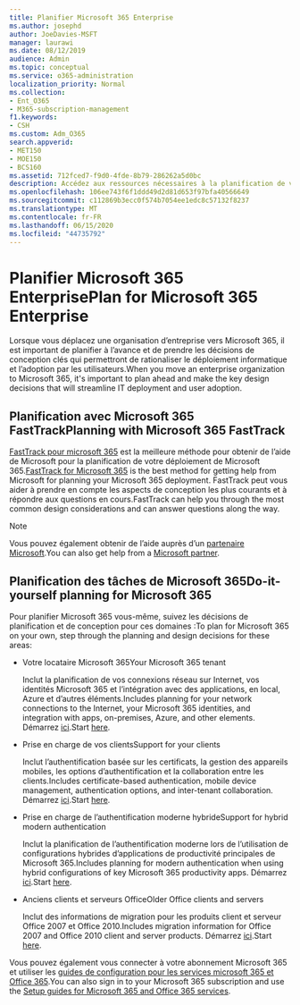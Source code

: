 ```yaml
---
title: Planifier Microsoft 365 Enterprise
ms.author: josephd
author: JoeDavies-MSFT
manager: laurawi
ms.date: 08/12/2019
audience: Admin
ms.topic: conceptual
ms.service: o365-administration
localization_priority: Normal
ms.collection:
- Ent_O365
- M365-subscription-management
f1.keywords:
- CSH
ms.custom: Adm_O365
search.appverid:
- MET150
- MOE150
- BCS160
ms.assetid: 712fced7-f9d0-4fde-8b79-286262a5d0bc
description: Accédez aux ressources nécessaires à la planification de votre déploiement Microsoft 365 Enterprise.
ms.openlocfilehash: 106ee743f6f1ddd49d2d81d653f97bfa40566649
ms.sourcegitcommit: c112869b3ecc0f574b7054ee1edc8c57132f8237
ms.translationtype: MT
ms.contentlocale: fr-FR
ms.lasthandoff: 06/15/2020
ms.locfileid: "44735792"
---
```

# <a name="plan-for-microsoft-365-enterprise"></a><span data-ttu-id="eb06c-103">Planifier Microsoft 365 Enterprise</span><span class="sxs-lookup"><span data-stu-id="eb06c-103">Plan for Microsoft 365 Enterprise</span></span>

<span data-ttu-id="eb06c-104">Lorsque vous déplacez une organisation d’entreprise vers Microsoft 365, il est important de planifier à l’avance et de prendre les décisions de conception clés qui permettront de rationaliser le déploiement informatique et l’adoption par les utilisateurs.</span><span class="sxs-lookup"><span data-stu-id="eb06c-104">When you move an enterprise organization to Microsoft 365, it's important to plan ahead and make the key design decisions that will streamline IT deployment and user adoption.</span></span> 

## <a name="planning-with-microsoft-365-fasttrack"></a><span data-ttu-id="eb06c-105">Planification avec Microsoft 365 FastTrack</span><span class="sxs-lookup"><span data-stu-id="eb06c-105">Planning with Microsoft 365 FastTrack</span></span>

<span data-ttu-id="eb06c-106">[FastTrack pour microsoft 365](https://www.microsoft.com/en-us/fasttrack/microsoft-365) est la meilleure méthode pour obtenir de l’aide de Microsoft pour la planification de votre déploiement de Microsoft 365.</span><span class="sxs-lookup"><span data-stu-id="eb06c-106">[FastTrack for Microsoft 365](https://www.microsoft.com/en-us/fasttrack/microsoft-365) is the best method for getting help from Microsoft for planning your Microsoft 365 deployment.</span></span> <span data-ttu-id="eb06c-107">FastTrack peut vous aider à prendre en compte les aspects de conception les plus courants et à répondre aux questions en cours.</span><span class="sxs-lookup"><span data-stu-id="eb06c-107">FastTrack can help you through the most common design considerations and can answer questions along the way.</span></span> 

>[!Note]
><span data-ttu-id="eb06c-108">Vous pouvez également obtenir de l’aide auprès d’un [partenaire Microsoft](https://www.microsoft.com/solution-providers/home).</span><span class="sxs-lookup"><span data-stu-id="eb06c-108">You can also get help from a [Microsoft partner](https://www.microsoft.com/solution-providers/home).</span></span>
>

## <a name="do-it-yourself-planning-for-microsoft-365"></a><span data-ttu-id="eb06c-109">Planification des tâches de Microsoft 365</span><span class="sxs-lookup"><span data-stu-id="eb06c-109">Do-it-yourself planning for Microsoft 365</span></span>

<span data-ttu-id="eb06c-110">Pour planifier Microsoft 365 vous-même, suivez les décisions de planification et de conception pour ces domaines :</span><span class="sxs-lookup"><span data-stu-id="eb06c-110">To plan for Microsoft 365 on your own, step through the planning and design decisions for these areas:</span></span>

- <span data-ttu-id="eb06c-111">Votre locataire Microsoft 365</span><span class="sxs-lookup"><span data-stu-id="eb06c-111">Your Microsoft 365 tenant</span></span>

  <span data-ttu-id="eb06c-112">Inclut la planification de vos connexions réseau sur Internet, vos identités Microsoft 365 et l’intégration avec des applications, en local, Azure et d’autres éléments.</span><span class="sxs-lookup"><span data-stu-id="eb06c-112">Includes planning for your network connections to the Internet, your Microsoft 365 identities, and integration with apps, on-premises, Azure, and other elements.</span></span> <span data-ttu-id="eb06c-113">Démarrez [ici](subscriptions-licenses-accounts-and-tenants-for-microsoft-cloud-offerings.md).</span><span class="sxs-lookup"><span data-stu-id="eb06c-113">Start [here](subscriptions-licenses-accounts-and-tenants-for-microsoft-cloud-offerings.md).</span></span>

- <span data-ttu-id="eb06c-114">Prise en charge de vos clients</span><span class="sxs-lookup"><span data-stu-id="eb06c-114">Support for your clients</span></span>

  <span data-ttu-id="eb06c-115">Inclut l’authentification basée sur les certificats, la gestion des appareils mobiles, les options d’authentification et la collaboration entre les clients.</span><span class="sxs-lookup"><span data-stu-id="eb06c-115">Includes certificate-based authentication, mobile device management, authentication options, and inter-tenant collaboration.</span></span> <span data-ttu-id="eb06c-116">Démarrez [ici](office-365-client-support-certificate-based-authentication.md).</span><span class="sxs-lookup"><span data-stu-id="eb06c-116">Start [here](office-365-client-support-certificate-based-authentication.md).</span></span>

- <span data-ttu-id="eb06c-117">Prise en charge de l’authentification moderne hybride</span><span class="sxs-lookup"><span data-stu-id="eb06c-117">Support for hybrid modern authentication</span></span>

  <span data-ttu-id="eb06c-118">Inclut la planification de l’authentification moderne lors de l’utilisation de configurations hybrides d’applications de productivité principales de Microsoft 365.</span><span class="sxs-lookup"><span data-stu-id="eb06c-118">Includes planning for modern authentication when using hybrid configurations of key Microsoft 365 productivity apps.</span></span> <span data-ttu-id="eb06c-119">Démarrez [ici](hybrid-modern-auth-overview.md).</span><span class="sxs-lookup"><span data-stu-id="eb06c-119">Start [here](hybrid-modern-auth-overview.md).</span></span>

- <span data-ttu-id="eb06c-120">Anciens clients et serveurs Office</span><span class="sxs-lookup"><span data-stu-id="eb06c-120">Older Office clients and servers</span></span>

  <span data-ttu-id="eb06c-121">Inclut des informations de migration pour les produits client et serveur Office 2007 et Office 2010.</span><span class="sxs-lookup"><span data-stu-id="eb06c-121">Includes migration information for Office 2007 and Office 2010 client and server products.</span></span> <span data-ttu-id="eb06c-122">Démarrez [ici](plan-upgrade-previous-versions-office.md).</span><span class="sxs-lookup"><span data-stu-id="eb06c-122">Start [here](plan-upgrade-previous-versions-office.md).</span></span>

<span data-ttu-id="eb06c-123">Vous pouvez également vous connecter à votre abonnement Microsoft 365 et utiliser les [guides de configuration pour les services microsoft 365 et Office 365](setup-guides-for-office-365.md).</span><span class="sxs-lookup"><span data-stu-id="eb06c-123">You can also sign in to your Microsoft 365 subscription and use the [Setup guides for Microsoft 365 and Office 365 services](setup-guides-for-office-365.md).</span></span>
